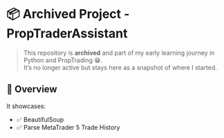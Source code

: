 # 📦 Archived Project - PropTraderAssistant

> This repository is **archived** and part of my early learning journey in Python and PropTrading 😁.  
> It’s no longer active but stays here as a snapshot of where I started.

## 🚀 Overview
It showcases:
- ✅ BeautifulSoup
- ✅ Parse MetaTrader 5 Trade History

